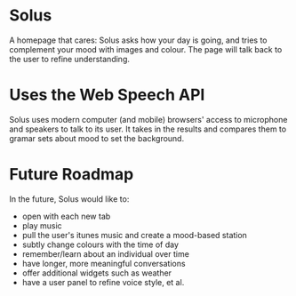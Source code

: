# Solus

A homepage that cares: Solus asks how your day is going, and tries to complement your mood with images and colour. The page will talk back to the user to refine understanding.

# Uses the Web Speech API

Solus uses modern computer (and mobile) browsers' access to microphone and speakers to talk to its user. It takes in the results and compares them to gramar sets about mood to set the background.

# Future Roadmap

In the future, Solus would like to:

* open with each new tab
* play music
* pull the user's itunes music and create a mood-based station
* subtly change colours with the time of day
* remember/learn about an individual over time
* have longer, more meaningful conversations
* offer additional widgets such as weather
* have a user panel to refine voice style, et al.


